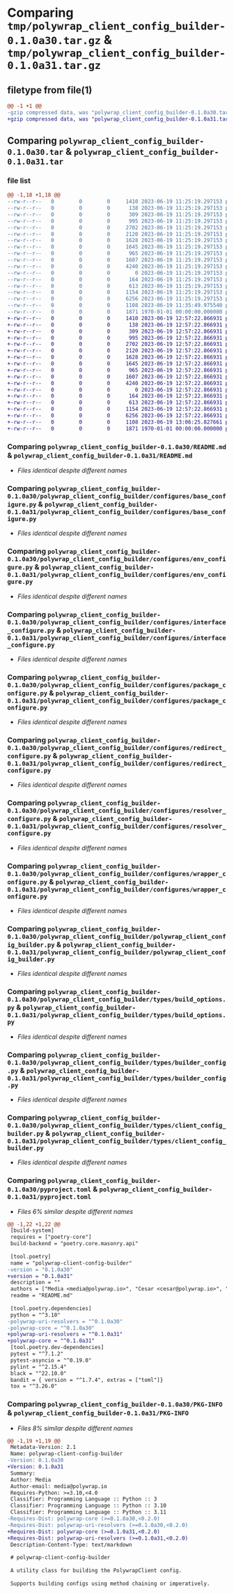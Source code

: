 # Comparing `tmp/polywrap_client_config_builder-0.1.0a30.tar.gz` & `tmp/polywrap_client_config_builder-0.1.0a31.tar.gz`

## filetype from file(1)

```diff
@@ -1 +1 @@
-gzip compressed data, was "polywrap_client_config_builder-0.1.0a30.tar", max compression
+gzip compressed data, was "polywrap_client_config_builder-0.1.0a31.tar", max compression
```

## Comparing `polywrap_client_config_builder-0.1.0a30.tar` & `polywrap_client_config_builder-0.1.0a31.tar`

### file list

```diff
@@ -1,18 +1,18 @@
--rw-r--r--   0        0        0     1410 2023-06-19 11:25:19.297153 polywrap_client_config_builder-0.1.0a30/README.md
--rw-r--r--   0        0        0      138 2023-06-19 11:25:19.297153 polywrap_client_config_builder-0.1.0a30/polywrap_client_config_builder/__init__.py
--rw-r--r--   0        0        0      309 2023-06-19 11:25:19.297153 polywrap_client_config_builder-0.1.0a30/polywrap_client_config_builder/configures/__init__.py
--rw-r--r--   0        0        0      995 2023-06-19 11:25:19.297153 polywrap_client_config_builder-0.1.0a30/polywrap_client_config_builder/configures/base_configure.py
--rw-r--r--   0        0        0     2702 2023-06-19 11:25:19.297153 polywrap_client_config_builder-0.1.0a30/polywrap_client_config_builder/configures/env_configure.py
--rw-r--r--   0        0        0     2120 2023-06-19 11:25:19.297153 polywrap_client_config_builder-0.1.0a30/polywrap_client_config_builder/configures/interface_configure.py
--rw-r--r--   0        0        0     1628 2023-06-19 11:25:19.297153 polywrap_client_config_builder-0.1.0a30/polywrap_client_config_builder/configures/package_configure.py
--rw-r--r--   0        0        0     1645 2023-06-19 11:25:19.297153 polywrap_client_config_builder-0.1.0a30/polywrap_client_config_builder/configures/redirect_configure.py
--rw-r--r--   0        0        0      965 2023-06-19 11:25:19.297153 polywrap_client_config_builder-0.1.0a30/polywrap_client_config_builder/configures/resolver_configure.py
--rw-r--r--   0        0        0     1607 2023-06-19 11:25:19.297153 polywrap_client_config_builder-0.1.0a30/polywrap_client_config_builder/configures/wrapper_configure.py
--rw-r--r--   0        0        0     4240 2023-06-19 11:25:19.297153 polywrap_client_config_builder-0.1.0a30/polywrap_client_config_builder/polywrap_client_config_builder.py
--rw-r--r--   0        0        0        0 2023-06-19 11:25:19.297153 polywrap_client_config_builder-0.1.0a30/polywrap_client_config_builder/py.typed
--rw-r--r--   0        0        0      164 2023-06-19 11:25:19.297153 polywrap_client_config_builder-0.1.0a30/polywrap_client_config_builder/types/__init__.py
--rw-r--r--   0        0        0      613 2023-06-19 11:25:19.297153 polywrap_client_config_builder-0.1.0a30/polywrap_client_config_builder/types/build_options.py
--rw-r--r--   0        0        0     1154 2023-06-19 11:25:19.297153 polywrap_client_config_builder-0.1.0a30/polywrap_client_config_builder/types/builder_config.py
--rw-r--r--   0        0        0     6256 2023-06-19 11:25:19.297153 polywrap_client_config_builder-0.1.0a30/polywrap_client_config_builder/types/client_config_builder.py
--rw-r--r--   0        0        0     1108 2023-06-19 11:35:49.975540 polywrap_client_config_builder-0.1.0a30/pyproject.toml
--rw-r--r--   0        0        0     1871 1970-01-01 00:00:00.000000 polywrap_client_config_builder-0.1.0a30/PKG-INFO
+-rw-r--r--   0        0        0     1410 2023-06-19 12:57:22.866931 polywrap_client_config_builder-0.1.0a31/README.md
+-rw-r--r--   0        0        0      138 2023-06-19 12:57:22.866931 polywrap_client_config_builder-0.1.0a31/polywrap_client_config_builder/__init__.py
+-rw-r--r--   0        0        0      309 2023-06-19 12:57:22.866931 polywrap_client_config_builder-0.1.0a31/polywrap_client_config_builder/configures/__init__.py
+-rw-r--r--   0        0        0      995 2023-06-19 12:57:22.866931 polywrap_client_config_builder-0.1.0a31/polywrap_client_config_builder/configures/base_configure.py
+-rw-r--r--   0        0        0     2702 2023-06-19 12:57:22.866931 polywrap_client_config_builder-0.1.0a31/polywrap_client_config_builder/configures/env_configure.py
+-rw-r--r--   0        0        0     2120 2023-06-19 12:57:22.866931 polywrap_client_config_builder-0.1.0a31/polywrap_client_config_builder/configures/interface_configure.py
+-rw-r--r--   0        0        0     1628 2023-06-19 12:57:22.866931 polywrap_client_config_builder-0.1.0a31/polywrap_client_config_builder/configures/package_configure.py
+-rw-r--r--   0        0        0     1645 2023-06-19 12:57:22.866931 polywrap_client_config_builder-0.1.0a31/polywrap_client_config_builder/configures/redirect_configure.py
+-rw-r--r--   0        0        0      965 2023-06-19 12:57:22.866931 polywrap_client_config_builder-0.1.0a31/polywrap_client_config_builder/configures/resolver_configure.py
+-rw-r--r--   0        0        0     1607 2023-06-19 12:57:22.866931 polywrap_client_config_builder-0.1.0a31/polywrap_client_config_builder/configures/wrapper_configure.py
+-rw-r--r--   0        0        0     4240 2023-06-19 12:57:22.866931 polywrap_client_config_builder-0.1.0a31/polywrap_client_config_builder/polywrap_client_config_builder.py
+-rw-r--r--   0        0        0        0 2023-06-19 12:57:22.866931 polywrap_client_config_builder-0.1.0a31/polywrap_client_config_builder/py.typed
+-rw-r--r--   0        0        0      164 2023-06-19 12:57:22.866931 polywrap_client_config_builder-0.1.0a31/polywrap_client_config_builder/types/__init__.py
+-rw-r--r--   0        0        0      613 2023-06-19 12:57:22.866931 polywrap_client_config_builder-0.1.0a31/polywrap_client_config_builder/types/build_options.py
+-rw-r--r--   0        0        0     1154 2023-06-19 12:57:22.866931 polywrap_client_config_builder-0.1.0a31/polywrap_client_config_builder/types/builder_config.py
+-rw-r--r--   0        0        0     6256 2023-06-19 12:57:22.866931 polywrap_client_config_builder-0.1.0a31/polywrap_client_config_builder/types/client_config_builder.py
+-rw-r--r--   0        0        0     1108 2023-06-19 13:06:25.827661 polywrap_client_config_builder-0.1.0a31/pyproject.toml
+-rw-r--r--   0        0        0     1871 1970-01-01 00:00:00.000000 polywrap_client_config_builder-0.1.0a31/PKG-INFO
```

### Comparing `polywrap_client_config_builder-0.1.0a30/README.md` & `polywrap_client_config_builder-0.1.0a31/README.md`

 * *Files identical despite different names*

### Comparing `polywrap_client_config_builder-0.1.0a30/polywrap_client_config_builder/configures/base_configure.py` & `polywrap_client_config_builder-0.1.0a31/polywrap_client_config_builder/configures/base_configure.py`

 * *Files identical despite different names*

### Comparing `polywrap_client_config_builder-0.1.0a30/polywrap_client_config_builder/configures/env_configure.py` & `polywrap_client_config_builder-0.1.0a31/polywrap_client_config_builder/configures/env_configure.py`

 * *Files identical despite different names*

### Comparing `polywrap_client_config_builder-0.1.0a30/polywrap_client_config_builder/configures/interface_configure.py` & `polywrap_client_config_builder-0.1.0a31/polywrap_client_config_builder/configures/interface_configure.py`

 * *Files identical despite different names*

### Comparing `polywrap_client_config_builder-0.1.0a30/polywrap_client_config_builder/configures/package_configure.py` & `polywrap_client_config_builder-0.1.0a31/polywrap_client_config_builder/configures/package_configure.py`

 * *Files identical despite different names*

### Comparing `polywrap_client_config_builder-0.1.0a30/polywrap_client_config_builder/configures/redirect_configure.py` & `polywrap_client_config_builder-0.1.0a31/polywrap_client_config_builder/configures/redirect_configure.py`

 * *Files identical despite different names*

### Comparing `polywrap_client_config_builder-0.1.0a30/polywrap_client_config_builder/configures/resolver_configure.py` & `polywrap_client_config_builder-0.1.0a31/polywrap_client_config_builder/configures/resolver_configure.py`

 * *Files identical despite different names*

### Comparing `polywrap_client_config_builder-0.1.0a30/polywrap_client_config_builder/configures/wrapper_configure.py` & `polywrap_client_config_builder-0.1.0a31/polywrap_client_config_builder/configures/wrapper_configure.py`

 * *Files identical despite different names*

### Comparing `polywrap_client_config_builder-0.1.0a30/polywrap_client_config_builder/polywrap_client_config_builder.py` & `polywrap_client_config_builder-0.1.0a31/polywrap_client_config_builder/polywrap_client_config_builder.py`

 * *Files identical despite different names*

### Comparing `polywrap_client_config_builder-0.1.0a30/polywrap_client_config_builder/types/build_options.py` & `polywrap_client_config_builder-0.1.0a31/polywrap_client_config_builder/types/build_options.py`

 * *Files identical despite different names*

### Comparing `polywrap_client_config_builder-0.1.0a30/polywrap_client_config_builder/types/builder_config.py` & `polywrap_client_config_builder-0.1.0a31/polywrap_client_config_builder/types/builder_config.py`

 * *Files identical despite different names*

### Comparing `polywrap_client_config_builder-0.1.0a30/polywrap_client_config_builder/types/client_config_builder.py` & `polywrap_client_config_builder-0.1.0a31/polywrap_client_config_builder/types/client_config_builder.py`

 * *Files identical despite different names*

### Comparing `polywrap_client_config_builder-0.1.0a30/pyproject.toml` & `polywrap_client_config_builder-0.1.0a31/pyproject.toml`

 * *Files 6% similar despite different names*

```diff
@@ -1,22 +1,22 @@
 [build-system]
 requires = ["poetry-core"]
 build-backend = "poetry.core.masonry.api"
 
 [tool.poetry]
 name = "polywrap-client-config-builder"
-version = "0.1.0a30"
+version = "0.1.0a31"
 description = ""
 authors = ["Media <media@polywrap.io>", "Cesar <cesar@polywrap.io>", "Niraj <niraj@polywrap.io>"]
 readme = "README.md"
 
 [tool.poetry.dependencies]
 python = "^3.10"
-polywrap-uri-resolvers = "^0.1.0a30"
-polywrap-core = "^0.1.0a30"
+polywrap-uri-resolvers = "^0.1.0a31"
+polywrap-core = "^0.1.0a31"
 [tool.poetry.dev-dependencies]
 pytest = "^7.1.2"
 pytest-asyncio = "^0.19.0"
 pylint = "^2.15.4"
 black = "^22.10.0"
 bandit = { version = "^1.7.4", extras = ["toml"]}
 tox = "^3.26.0"
```

### Comparing `polywrap_client_config_builder-0.1.0a30/PKG-INFO` & `polywrap_client_config_builder-0.1.0a31/PKG-INFO`

 * *Files 8% similar despite different names*

```diff
@@ -1,19 +1,19 @@
 Metadata-Version: 2.1
 Name: polywrap-client-config-builder
-Version: 0.1.0a30
+Version: 0.1.0a31
 Summary: 
 Author: Media
 Author-email: media@polywrap.io
 Requires-Python: >=3.10,<4.0
 Classifier: Programming Language :: Python :: 3
 Classifier: Programming Language :: Python :: 3.10
 Classifier: Programming Language :: Python :: 3.11
-Requires-Dist: polywrap-core (>=0.1.0a30,<0.2.0)
-Requires-Dist: polywrap-uri-resolvers (>=0.1.0a30,<0.2.0)
+Requires-Dist: polywrap-core (>=0.1.0a31,<0.2.0)
+Requires-Dist: polywrap-uri-resolvers (>=0.1.0a31,<0.2.0)
 Description-Content-Type: text/markdown
 
 # polywrap-client-config-builder
 
 A utility class for building the PolywrapClient config. 
 
 Supports building configs using method chaining or imperatively.
```

